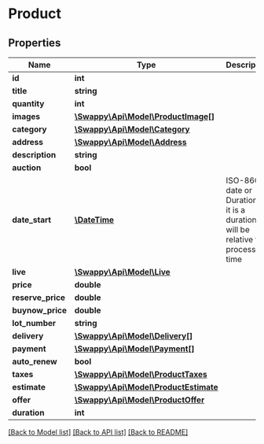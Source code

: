 # Product

## Properties
Name | Type | Description | Notes
------------ | ------------- | ------------- | -------------
**id** | **int** |  | [optional] 
**title** | **string** |  | 
**quantity** | **int** |  | [optional] 
**images** | [**\Swappy\Api\Model\ProductImage[]**](ProductImage.md) |  | [optional] 
**category** | [**\Swappy\Api\Model\Category**](Category.md) |  | 
**address** | [**\Swappy\Api\Model\Address**](Address.md) |  | [optional] 
**description** | **string** |  | 
**auction** | **bool** |  | 
**date_start** | [**\DateTime**](\DateTime.md) | ISO-8601 date or Duration, if it is a duration, it will be relative to process time | [optional] 
**live** | [**\Swappy\Api\Model\Live**](Live.md) |  | [optional] 
**price** | **double** |  | 
**reserve_price** | **double** |  | [optional] 
**buynow_price** | **double** |  | [optional] 
**lot_number** | **string** |  | [optional] 
**delivery** | [**\Swappy\Api\Model\Delivery[]**](Delivery.md) |  | 
**payment** | [**\Swappy\Api\Model\Payment[]**](Payment.md) |  | 
**auto_renew** | **bool** |  | [optional] 
**taxes** | [**\Swappy\Api\Model\ProductTaxes**](ProductTaxes.md) |  | [optional] 
**estimate** | [**\Swappy\Api\Model\ProductEstimate**](ProductEstimate.md) |  | [optional] 
**offer** | [**\Swappy\Api\Model\ProductOffer**](ProductOffer.md) |  | [optional] 
**duration** | **int** |  | [optional] 

[[Back to Model list]](../README.md#documentation-for-models) [[Back to API list]](../README.md#documentation-for-api-endpoints) [[Back to README]](../README.md)


